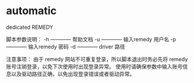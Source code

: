 # automatic
dedicated REMEDY


脚本参数说明：
-h ———— 帮助文档
-u ———— 输入remedy 用户名
-p ———— 输入remedy 密码
-d ———— driver 路径

注意事项：
由于 remedy 网站不可重复登录，所以脚本退出时务必先将 remedy 账号注销登录，以免下次使用时出现登录异常。
使用时请确保参数中输入账号信息以及驱动路径正确，以免出现登录错误或者驱动异常。
